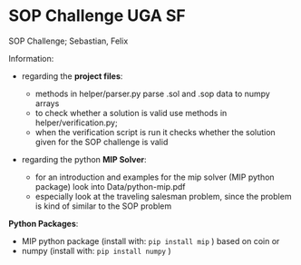 # SOP Challenge UGA SF

SOP Challenge; Sebastian, Felix

Information:

* regarding the **project files**:
  * methods in helper/parser.py parse .sol and .sop data to numpy arrays
  * to check whether a solution is valid use methods in helper/verification.py;
  * when the verification script is run it checks whether the solution given for the SOP challenge is valid

* regarding the python **MIP Solver**:
  * for an introduction and examples for the mip solver (MIP python package) look into Data/python-mip.pdf
  * especially look at the traveling salesman problem, since the problem is kind of similar to the SOP problem

**Python Packages**:

* MIP python package (install with: `pip install mip` ) based on coin or
* numpy (install with: `pip install numpy` )